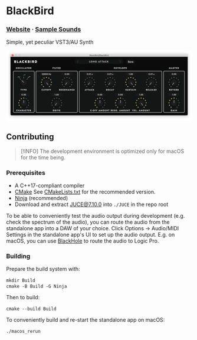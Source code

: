# BlackBird

### [Website](https://khrykin.github.io/BlackBird) · [Sample Sounds](https://soundcloud.com/khrykin/sets/BlackBird)

Simple, yet peculiar VST3/AU Synth

![Plugin window screenshot](https://raw.githubusercontent.com/khrykin/BlackBird/master/Promo/Screenshot.png)

## Contributing

> [!INFO]
> The development environment is optimized only for macOS for the time being.

### Prerequisites

- A C++17-compliant compiler
- [CMake](https://cmake.org/) See [CMakeLists.txt](./CMakeLists.txt#L1) for the recommended version.
- [Ninja](https://ninja-build.org/) (recommended)
- Download and extract [JUCE@7.10.0](https://github.com/juce-framework/JUCE/releases/tag/7.0.10) into `./JUCE` in the repo root

To be able to conveniently test the audio output during development (e.g. check the spectrum of the audio), you can route the audio from the standalone app into a DAW of your choice. Click Options -> Audio/MIDI Settings in the standalone app's UI to set up the audio output. E.g. on macOS, you can use
[BlackHole](https://existential.audio/blackhole/) to route the audio to Logic Pro.

### Building

Prepare the build system with:

```
mkdir Build
cmake -B Build -G Ninja
```

Then to build:

```
cmake --build Build
```

To conveniently build and re-start the standalone app on macOS:

```
./macos_rerun
```
